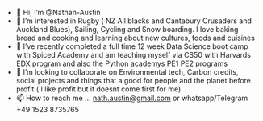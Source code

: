- 👋 Hi, I’m @Nathan-Austin
- 👀 I’m interested in Rugby ( NZ All blacks and Cantabury Crusaders and Auckland Blues), Sailing, Cycling and Snow boarding. I love baking bread and cooking and learning about new cultures, foods and cuisines
- 🌱 I’ve recently completed a full time 12 week Data Science boot camp with Spiced Academy and am teaching myself via CS50 with Harvards EDX program and also the Python academys PE1 PE2 programs
- 💞️ I’m looking to collaborate on Environmental tech, Carbon credits, social projects and things that a good for people and the planet before profit ( I like profit but it doesnt come first for me)
- 📫 How to reach me ... nath.austin@gmail.com or whatsapp/Telegram +49 1523 8735765

<!---
Nathan-Austin/Nathan-Austin is a ✨ special ✨ repository because its `README.md` (this file) appears on your GitHub profile.
You can click the Preview link to take a look at your changes.
--->
